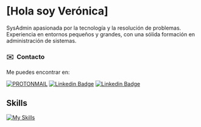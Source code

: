 # [Hola soy Verónica]

SysAdmin apasionada por la tecnología y la resolución de problemas. Experiencia en entornos pequeños y grandes, con una sólida formación en administración de sistemas.

### ✉️  &nbsp;Contacto 

Me puedes encontrar en:

[![PROTONMAIL](https://img.shields.io/badge/ProtonMail-8B89CC?style=for-the-badge&logo=protonmail&logoColor=white&link=mailto:veronica.duran87@proton.me)](mailto:veronica.duran87@proton.me)
[![Linkedin Badge](https://img.shields.io/badge/-LinkedIn-blue?style=for-the-badge&logo=Linkedin&logoColor=white&link=https://www.linkedin.com/in/veronika87/)](https://www.linkedin.com/in/veronika87/)
[![Linkedin Badge](https://img.shields.io/badge/Telegram-2CA5E0?style=for-the-badge&logo=telegram&logoColor=white&link=https://t.me/VeroNika_87)](https://t.me/VeroNika_87)

## Skills
[![My Skills](https://skillicons.dev/icons?i=html,css,bootstrap,ansible,linux,bash,vim,py,docker,git,github,aws,gcp,postgres,mysql,mariadb)](https://skillicons.dev)

